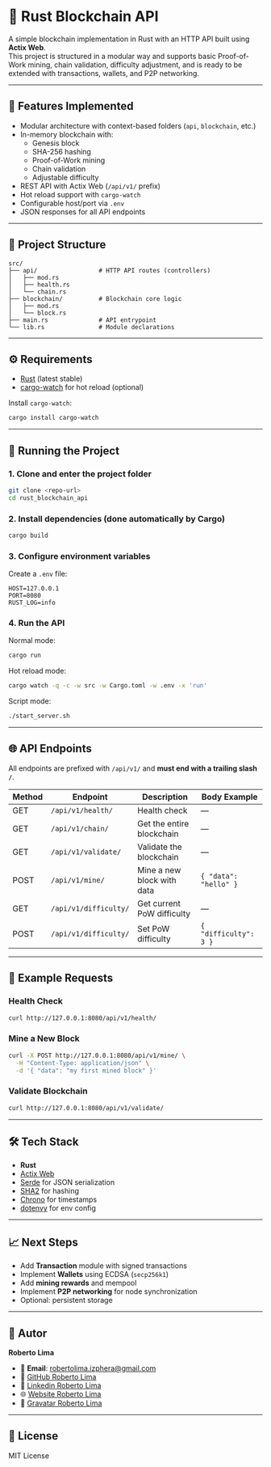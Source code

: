 # 🦀 Rust Blockchain API

A simple blockchain implementation in Rust with an HTTP API built using **Actix Web**.  
This project is structured in a modular way and supports basic Proof-of-Work mining, chain validation, difficulty adjustment, and is ready to be extended with transactions, wallets, and P2P networking.

---

## 📌 Features Implemented
- Modular architecture with context-based folders (`api`, `blockchain`, etc.)
- In-memory blockchain with:
  - Genesis block
  - SHA-256 hashing
  - Proof-of-Work mining
  - Chain validation
  - Adjustable difficulty
- REST API with Actix Web (`/api/v1/` prefix)
- Hot reload support with `cargo-watch`
- Configurable host/port via `.env`
- JSON responses for all API endpoints

---

## 📂 Project Structure
```text
src/
├── api/                 # HTTP API routes (controllers)
│   ├── mod.rs
│   ├── health.rs
│   └── chain.rs
├── blockchain/          # Blockchain core logic
│   ├── mod.rs
│   └── block.rs
├── main.rs              # API entrypoint
└── lib.rs               # Module declarations
````

---

## ⚙️ Requirements

* [Rust](https://www.rust-lang.org/tools/install) (latest stable)
* [cargo-watch](https://crates.io/crates/cargo-watch) for hot reload (optional)

Install `cargo-watch`:

```bash
cargo install cargo-watch
```

---

## 🚀 Running the Project

### 1. Clone and enter the project folder

```bash
git clone <repo-url>
cd rust_blockchain_api
```

### 2. Install dependencies (done automatically by Cargo)

```bash
cargo build
```

### 3. Configure environment variables

Create a `.env` file:

```env
HOST=127.0.0.1
PORT=8080
RUST_LOG=info
```

### 4. Run the API

Normal mode:

```bash
cargo run
```

Hot reload mode:

```bash
cargo watch -q -c -w src -w Cargo.toml -w .env -x 'run'
```

Script mode:

```bash
./start_server.sh
```

---

## 🌐 API Endpoints

All endpoints are prefixed with `/api/v1/` and **must end with a trailing slash `/`**.

| Method | Endpoint              | Description                | Body Example          |
| ------ | --------------------- | -------------------------- | --------------------- |
| GET    | `/api/v1/health/`     | Health check               | —                     |
| GET    | `/api/v1/chain/`      | Get the entire blockchain  | —                     |
| GET    | `/api/v1/validate/`   | Validate the blockchain    | —                     |
| POST   | `/api/v1/mine/`       | Mine a new block with data | `{ "data": "hello" }` |
| GET    | `/api/v1/difficulty/` | Get current PoW difficulty | —                     |
| POST   | `/api/v1/difficulty/` | Set PoW difficulty         | `{ "difficulty": 3 }` |

---

## 📌 Example Requests

### Health Check

```bash
curl http://127.0.0.1:8080/api/v1/health/
```

### Mine a New Block

```bash
curl -X POST http://127.0.0.1:8080/api/v1/mine/ \
  -H "Content-Type: application/json" \
  -d '{ "data": "my first mined block" }'
```

### Validate Blockchain

```bash
curl http://127.0.0.1:8080/api/v1/validate/
```

---

## 🛠 Tech Stack

* **Rust**
* [Actix Web](https://actix.rs/)
* [Serde](https://serde.rs/) for JSON serialization
* [SHA2](https://docs.rs/sha2/latest/sha2/) for hashing
* [Chrono](https://docs.rs/chrono/) for timestamps
* [dotenvy](https://crates.io/crates/dotenvy) for env config

---

## 📈 Next Steps

* Add **Transaction** module with signed transactions
* Implement **Wallets** using ECDSA (`secp256k1`)
* Add **mining rewards** and mempool
* Implement **P2P networking** for node synchronization
* Optional: persistent storage

---

## 🧠 Autor
**Roberto Lima**  
- 📧 **Email**: robertolima.izphera@gmail.com
- 🔗 [GitHub Roberto Lima](https://github.com/robertolima-dev)  
- 💼 [Linkedin Roberto Lima](https://www.linkedin.com/in/robertolima-dev/)
- 🌐 [Website Roberto Lima](https://robertolima-developer.vercel.app/)
- 👤 [Gravatar Roberto Lima](https://gravatar.com/deliciouslyautomaticf57dc92af0)

---

## 📜 License

MIT License
